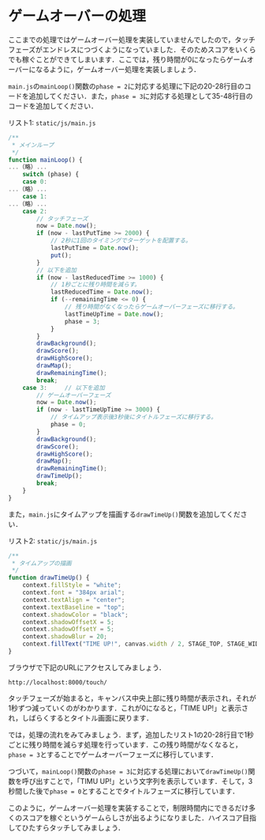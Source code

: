 # ゲームオーバーの処理

ここまでの処理ではゲームオーバー処理を実装していませんでしたので，タッチフェーズがエンドレスにつづくようになっていました．そのためスコアをいくらでも稼ぐことができてしまいます．ここでは，残り時間が0になったらゲームオーバーになるように，ゲームオーバー処理を実装しましょう．

`main.js`の`mainLoop()`関数の`phase = 2`に対応する処理に下記の20-28行目のコードを追加してください．また，`phase = 3`に対応する処理として35-48行目のコードを追加してください．

リスト1: `static/js/main.js`
```js
/**
 * メインループ
 */
function mainLoop() {
...（略）...
    switch (phase) {
    case 0:
...（略）...
    case 1:
...（略）...
    case 2:
        // タッチフェーズ
        now = Date.now();
        if (now - lastPutTime >= 2000) {
            // 2秒に1回のタイミングでターゲットを配置する。
            lastPutTime = Date.now();
            put();
        }
        // 以下を追加
        if (now - lastReducedTime >= 1000) {
            // 1秒ごとに残り時間を減らす。
            lastReducedTime = Date.now();
            if (--remainingTime <= 0) {
                // 残り時間がなくなったらゲームオーバーフェーズに移行する。
                lastTimeUpTime = Date.now();
                phase = 3;
            }
        }
        drawBackground();
        drawScore();
        drawHighScore();
        drawMap();
        drawRemainingTime();
        break;
    case 3:     // 以下を追加
        // ゲームオーバーフェーズ
        now = Date.now();
        if (now - lastTimeUpTime >= 3000) {
            // タイムアップ表示後3秒後にタイトルフェーズに移行する。
            phase = 0;
        }
        drawBackground();
        drawScore();
        drawHighScore();
        drawMap();
        drawRemainingTime();
        drawTimeUp();
        break;
    }
}
```

また，`main.js`にタイムアップを描画する`drawTimeUp()`関数を追加してください．

リスト2: `static/js/main.js`
```js
/**
 * タイムアップの描画
 */
function drawTimeUp() {
    context.fillStyle = "white";
    context.font = "384px arial";
    context.textAlign = "center";
    context.textBaseline = "top";
    context.shadowColor = "black";
    context.shadowOffsetX = 5;
    context.shadowOffsetY = 5;
    context.shadowBlur = 20;
    context.fillText("TIME UP!", canvas.width / 2, STAGE_TOP, STAGE_WIDTH);
}
```

ブラウザで下記のURLにアクセスしてみましょう．

`http://localhost:8000/touch/`

タッチフェーズが始まると，キャンバス中央上部に残り時間が表示され，それが1秒ずつ減っていくのがわかります．これが0になると，「TIME UP!」と表示され，しばらくするとタイトル画面に戻ります．

では，処理の流れをみてみましょう．まず，追加したリスト1の20-28行目で1秒ごとに残り時間を減らす処理を行っています．この残り時間がなくなると，`phase = 3`とすることでゲームオーバーフェーズに移行しています．

つづいて，`mainLoop()`関数の`phase = 3`に対応する処理において`drawTimeUp()`関数を呼び出すことで，「TIMU UP!」という文字列を表示しています．そして，3秒間した後で`phase = 0`とすることでタイトルフェーズに移行しています．

このように，ゲームオーバー処理を実装することで，制限時間内にできるだけ多くのスコアを稼ぐというゲームらしさが出るようになりました．ハイスコア目指してひたすらタッチしてみましょう．
